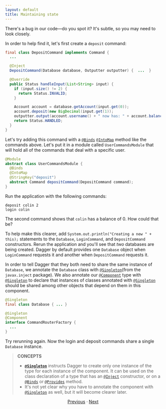 ```yaml
---
layout: default
title: Maintaining state
---
```


There's a bug in our code—do you spot it? It's subtle, so you may need to look
closely.

In order to help find it, let's first create a `deposit` command:

```java
final class DepositCommand implements Command {
  ...

  @Inject
  DepositCommand(Database database, Outputter outputter) {  ...  }

  @Override
  public Status handleInput(List<String> input) {
    if (input.size() != 2) {
      return Status.INVALID;
    }

    Account account = database.getAccount(input.get(0));
    account.deposit(new BigDecimal(input.get(1));
    outputter.output(account.username() + " now has: " + account.balance());
    return Status.HANDLED;
  }
}
```

Let's try adding this command with a [`@Binds`]&nbsp;[`@IntoMap`] method like
the commands above. Let's put it in a module called `UserCommandsModule` that
will hold all of the commands that deal with a specific user.

```java
@Module
abstract class UserCommandsModule {
  @Binds
  @IntoMap
  @StringKey("deposit")
  abstract Command depositCommand(DepositCommand command);
}
```

Run the application with the following commands:

```
deposit colin 2
login colin
```

The second command shows that `colin` has a balance of 0. How could that be?

To help make this clearer, add `System.out.println("Creating a new " + this);`
statements to the `Database`, `LoginCommand`, and `DepositCommand` constructors.
Rerun the application and you'll see that _two_ databases are being created.
Dagger by default provides one `Database` object when `LoginCommand` requests it
and another when `DepositCommand` requests it.

In order to tell Dagger that they both need to share the same instance of
`Database`, we annotate the `Database` class with
[`@Singleton`](from the `javax.inject` package). We also annotate our
[`@Component`] type with [`@Singleton`] to declare that instances of classes
annotated with [`@Singleton`] should be shared among other objects that depend
on them in this component.

```java
@Singleton
final class Database { ... }

@Singleton
@Component
interface CommandRouterFactory {
  ...
}
```

Try rerunning again. Now the login and deposit commands share a single
`Database` instance.

> **CONCEPTS**
>
> *   **[`@Singleton`]** instructs Dagger to create only one instance of the
>     type for each instance of the component. It can be used on the class
>     declaration of a type that has an [`@Inject`] constructor, or on a
>     [`@Binds`] or [`@Provides`] method.
> *   It's not yet clear why you have to annotate the component with
>     [`@Singleton`] as well, but it will become clearer later.

<section style="text-align: center">

[Previous](08-user-specific-types) · [Next](10-deposit-after-login)

</section>

[`@Binds`]: https://dagger.dev/api/latest/dagger/Binds.html
[`@Component`]: https://dagger.dev/api/latest/dagger/Component.html
[`@Inject`]: http://docs.oracle.com/javaee/7/api/javax/inject/Inject.html
[`@IntoMap`]: https://dagger.dev/api/latest/dagger/multibindings/IntoMap.html
[`@Provides`]: https://dagger.dev/api/latest/dagger/Provides.html
[`@Singleton`]: http://docs.oracle.com/javaee/7/api/javax/inject/Singleton.html
